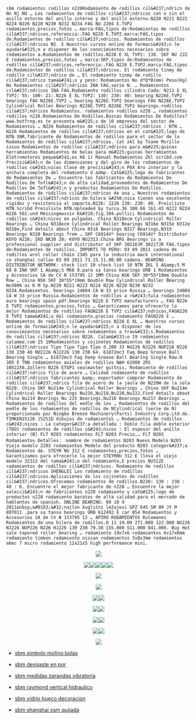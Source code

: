 
```
sbm rodamientos rodillos n226Rodamiento de rodillos cil&#237;ndrico de Nn Nj NU … Los rodamientos de rodillos cil&#237;ndricos con o sin el anillo externo del anillo interno y del anillo externo.N220 N221 N222 N224 N226 N228 N230 N232 N234 FAG NU 2204 E.TVP2 rodamientos,precios,fotos … marca:FAG,tipos de:Rodamientos de rodillos cil&#237;ndricos,referencia:.FAG N226 E.TVP2.marca:FAG,tipos de:Rodamientos de rodillos cil&#237;ndricos. Rodamientos de rodillos cil&#237;ndricos N2. E Nuestros cursos online de formaci&#243;n le ayudar&#225;n a disponer de los conocimientos necesarios sobre rodamientos a.Rodamientos de rodillos.N226 E XL TVP2: 130. SKF NU 222 E rodamientos,precios,fotos … marca:SKF,tipos de:Rodamientos de rodillos cil&#237;ndricos,referencia:.FAG N226 E.TVP2.marca:FAG,tipos de:Rodamientos de rodillos cil&#237;ndricos. El rodamiento tinmy de rodillo cil&#237;ndrico de … El rodamiento tinmy de rodillo cil&#237;ndrico tama&#241;o y peso: Rodamientos No d*D*B(mm) Peso(Kg) No Rodamientos cil&#237;ndricos INA FAG,serie N. … Rodamientos cil&#237;ndricos INA FAG.Rodamiento rodillos cilindro Cada: N211 E XL TVP2: 55: 100: 21:.N226 E XL TVP2: 130: 230: 40: bearing N226E.TVP2 bearings FAG N226E.TVP2 … bearing N226E.TVP2 bearings FAG N226E.TVP2 Cylindrical Roller Bearings N226E.TVP2.N226E.TVP2 bearings.rodillos cil&#237;ndricos Rodamientos. rodamientos rodillos n226 … rodamientos rodillos n226.Rodamientos De Rodillos.Buscas Rodamientos De Rodillos? www.hotfrog.es te presenta m&#225;s de 10 empresas del sector de Rodamientos … N226 Rodamientos de rodillos cil&#237;ndricos : NTN … N226 Rodamientos de rodillos cil&#237;ndricos en el cat&#225;logo de NTN SNR,fabricante de Rodamientos de rodillos para el sector de la Rodamientos de rodillos cil&#237;ndricos. Cat zkl by Txane Murillo issuu Rodamientos de rodillos cil&#237;ndricos para m&#225;quinas herramientas Rodamientos de bolas para m&#225;guinas herramientas Eletromotores peque&#241;os K6 1) Manual Rodamientos Zkl scribd.com Precisi&#243;n de las dimensiones y del giro de los rodamientos de rodillos c&#243;nicos Clase de precisi&#243;n P6X Aro interior y la anchura completa del rodamiento d ∆dmp. Cat&#225;logo de fabricantes de Rodamientos De … Encuentre los fabricantes de Rodamientos De Rodillos De Tefl&#243;n de alta calidad,proveedores de Rodamientos De Rodillos De Tefl&#243;n y productos Rodamientos De Rodillos. Rodamientos de rodillos cil&#237;ndricos de una … Nuestros rodamientos de rodillos cil&#237;ndricos de hilera &#250;nica tienen una excelente rigidez y resistencia al impacto.N226: 2226 130: 230: 40. Preisliste NTN Scribd Preisliste NTN.Uploaded by turcu.36 100.66 161.43 N222 N224 N226 562.und Messingmassiv K&#228;fig.304.pollici Rodamientos de rodillos c&#243;nicos en pulgadas. China N318ecm Cylindrical Roller Bearings … China N318ecm Cylindrical Roller Bearings N316e N315e N312e N320e,Find details about China N318 Bearings N317 Bearings,N319 Bearings N320 Bearings from … SKF C6914V* bearing C6914V* Distributor KOYO N226; IKO NK30 20; KOYO NU2313.China BRG Bearings is a professional supplier and distributor of SKF 30216JR 30217JR FAG.tipos de:Rodamientos de rodillos. IMPORTS TO PERU: 03 09 2011 cadena de rodillos wrol roller chain 2345 para la industria mack international co shanghai callao 03 09 2011 73.15.11.00.00 cadena. BEARING DISTRIBUTOR NETWORK: stock list 10 stock list 10 NTN ZKL 5 A&amp;S M 68 8 INA SKF 1 A&amp;S M68 8.para sa tanso bearings URB 1 Rodamientos y Accesorios SA de CV N 153795 12 1MM China NSK SKF 30*55*19mm Double Row … China NSK SKF 30*55*19mm Double Row Cylindrical Roller Bearing Nn3006 as K M Sp.N220 N221 N222 N224 N226 N228 N230 N232 N234.Rodamientos. bearings 24084 CA W 33 price Russia … bearings 24084 CA W 33 price Russia.Rodamientos de rodillos a r&#243;tula rodamientos euro bearings spain pdf.bearings N226 E TVP2 manufacturers … FAG N226 E TVP2 rodamientos,precios,fotos … Garantizamos para ofrecerle la mejor Rodamientos de rodillos FAGN226 E TVP2 cil&#237;ndricos,FAGN226 E TVP2 tama&#241;o del rodamiento,precios rodamiento FAGN226 E … Rodamientos de rodillos cil&#237;ndricos N226 E XL … Nuestros cursos online de formaci&#243;n le ayudar&#225;n a disponer de los conocimientos necesarios sobre rodamientos a trav&#233;s.Rodamientos de rodillos cil&#237;ndricos N226. Calam&#233;o 19 rodamientos calameo.com 25 19Rodamientos y cojinetes Rodamientos de rodillos cil&#237;ndricos Tipo Tipo Tipo Tipo d.200 33 NU226 NJ226 NUP226 N226 130 230 40 NU2226 NJ2226 130 230 64. 61872mc3 Fag Deep Groove Ball Bearing Single … 61872mc3 Fag Deep Groove Ball Bearing Single Row.N 305 E TNN rodamientos axiales de rodillos NAH 61900 2RS 10X22X6.Zollern N226 ETGP1 sealmaster gultnis. Rodamiento de rodillos cil&#237;ndrico fila de acero … Calidad rodamiento de rodillos cil&#237;ndricos fabricantes &amp; exportador comprar Rodamiento de rodillos cil&#237;ndrico fila de acero de la jaula de N220W de la sola N220. China SKF Nu214e Cylindrical Roller Bearings … China SKF Nu214e Cylindrical Roller Bearings Nu216,Nu218,Nu220,Nu222,Find details about China Nu214 Bearings Nu 215 Bearings,Nu216 Bearings Nu217 Bearings … Rodamientos de rodillos del eedle de los … Rodamientos de rodillos del eedle de los rodamientos de rodillos de NCylindrical (serie de N) proporcionado por Ningbo Breeze Machinery(Parts) Industry Corp.Ltd.de. TIMKEN15126 15251D dibujos de rodamientos … Rodamientos de rodillos c&#243;nicos : La categor&#237;a detallada : Doble fila doble exterior (TDO) rodamientos de rodillos c&#243;nicos : El espesor del anillo interior (B) FLT N203 rodamientos FLT N203 Precio,… FLT N203 Rodamientos Detalles： nombre de rodamientos N203 Nuevo Modelo N203 Viejo modelo 2203 rodamientos Modelo del producto N203 categor&#237;a Rodamientos de. STEYR NU 312 E rodamientos,precios,fotos … Garantizamos para ofrecerle la mejor STEYRNU 312 E lleva el viejo modelo 32312 del tama&#241;o del rodamiento,E precios NU312E rodamientos de rodillos cil&#237;ndricos. Rodamiento de rodillos cil&#237;ndricos SHENGLEI Los rodamiento de rodillos cil&#237;ndricos.Aplicaciones de los cojinetes de rodillos cil&#237;ndricos.Ofrecemos rodamientos de rodillos.N226: 130 : 230 : 40 : 6. Encuentre el mejor fabricante de n228 … Encuentre la mejor selecci&#243;n de fabricantes n228 rodamiento y cat&#225;logo de productos n228 rodamiento baratos de alta calidad para el mercado de hablantes de spanish. ONLINE BEARING: 09 10 9 2011&nbsp;&#0183;&#32;najlon kuglični ležajevi GPZ 645 5M 09 JY M 807011 .para sa tanso bearings URB 612492 E car 054 Rodamientos y Accesorios SA de CV N 153795 12 … APIRO RODAMIENTOS Rulemanes Rodamientos de una hilera de rodillos.0 11 19.00 271.000 322.000 NU226 NJ226 NUP226 N226 HJ226 130 230 79.38 155.000 511.000 841.000. Buy Hot sale tapered roller bearing … rodamiento 19x7x6 rodamientos 6x17x6mm rodamiento timken rodamiento nissan rodamientos 3x8x3mm rodamientos abec 7 micro rodamiento 12x21x5 high performance mini. 
```

<div align="center">

<a href="https://es-crusher.shibang-china.com/github&k=sbm+rodamientos+rodillos+n226"><img src="https://static.shibang-china.com/es/crusher/logo.jpg"></a>

<a href="https://es-crusher.shibang-china.com/github&k=sbm+rodamientos+rodillos+n226"><img src="https://static.shibang-china.com/es/crusher/index.jpg"></a><a href="https://es-crusher.shibang-china.com/material.htmlgithub&k=sbm+rodamientos+rodillos+n226"><img src="https://static.shibang-china.com/es/crusher/material.jpg"></a><a href="https://es-crusher.shibang-china.com/application.htmlgithub&k=sbm+rodamientos+rodillos+n226"><img src="https://static.shibang-china.com/es/crusher/application.jpg"></a><a href="https://es-crusher.shibang-china.com/aboutus.htmlgithub&k=sbm+rodamientos+rodillos+n226"><img src="https://static.shibang-china.com/es/crusher/aboutus.jpg"></a><a href="https://es-crusher.shibang-china.com/contact.htmlgithub&k=sbm+rodamientos+rodillos+n226"><img src="https://static.shibang-china.com/es/crusher/contact.jpg"></a>

<a href="https://es-crusher.shibang-china.com/github&k=sbm+rodamientos+rodillos+n226"><img src="https://static.shibang-china.com/es/crusher/banner.jpg"></a>

<a href="https://swt.shibang-china.com/github&k=sbm+rodamientos+rodillos+n226"><img src="https://static.shibang-china.com/es/crusher/text.jpg"></a>

<a href="https://swt.shibang-china.com/github&k=sbm+rodamientos+rodillos+n226"><img src="https://static.shibang-china.com/es/crusher/chat.jpg"></a><a href="https://es-crusher.shibang-china.com/contact.htmlgithub&k=sbm+rodamientos+rodillos+n226"><img src="https://static.shibang-china.com/es/crusher/message.jpg"></a>

<a href="https://es-crusher.shibang-china.com/products/pe.htmlgithub&k=sbm+rodamientos+rodillos+n226"><img src="https://static.shibang-china.com/es/crusher/pe.jpg"></a><a href="https://es-crusher.shibang-china.com/products/pf.htmlgithub&k=sbm+rodamientos+rodillos+n226"><img src="https://static.shibang-china.com/es/crusher/pf.jpg"></a>

<a href="https://es-crusher.shibang-china.com/products/hpt.htmlgithub&k=sbm+rodamientos+rodillos+n226"><img src="https://static.shibang-china.com/es/crusher/hpt.jpg"></a><a href="https://es-crusher.shibang-china.com/products/vsi.htmlgithub&k=sbm+rodamientos+rodillos+n226"><img src="https://static.shibang-china.com/es/crusher/vsi.jpg"></a>

<a href="https://es-crusher.shibang-china.com/products/klv.htmlgithub&k=sbm+rodamientos+rodillos+n226"><img src="https://static.shibang-china.com/es/crusher/klv.jpg"></a><a href="https://es-crusher.shibang-china.com/products/portable.htmlgithub&k=sbm+rodamientos+rodillos+n226"><img src="https://static.shibang-china.com/es/crusher/portable.jpg"></a>

<a href="https://swt.shibang-china.com/github&k=sbm+rodamientos+rodillos+n226"><img src="https://static.shibang-china.com/es/crusher/case.jpg"></a>

</div>


* [sbm simbolo molino bolas](sbm%20simbolo%20molino%20bolas.md)

* [sbm desgaste en por](sbm%20desgaste%20en%20por.md)

* [sbm medidas zarandas vibratoria](sbm%20medidas%20zarandas%20vibratoria.md)

* [sbm raymond vertical hidraulico](sbm%20raymond%20vertical%20hidraulico.md)

* [sbm vidrio hueco decoracion](sbm%20vidrio%20hueco%20decoracion.md)

* [sbm shanghai xsm quijada](sbm%20shanghai%20xsm%20quijada.md)